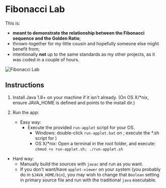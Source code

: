 # Fibonacci Lab

This is:
 - **meant to demonstrate the relationship between the Fibonacci sequence and the Golden Ratio**;
 - thrown-together for my little cousin and hopefully someone else might benefit from;
 - intentionally **not** up to the same standards as my other projects, as it was coded in a couple of hours.

![Fibonacci Lab](http://www.entangledloops.com/img/fibonacci.png)

## Instructions

1. Install Java 1.8+ on your machine if it isn't already. (On OS X/\*nix, ensure JAVA_HOME is defined and points to the install dir.)

2. Run the app:

   - Easy way:
     - Execute the provided `run-applet` script for your OS.
       - Windows: double-click `run-applet.bat` on ; execute the \*.sh script for )
       - OS X/\*nix: Open a terminal in the root folder, and execute: `chmod +x run-applet.sh; ./run-applet.sh`
  - Hard way:
     - Manually build the sources with `javac` and run as you want. 
     - If you don't want/have `applet-viewer` on your system (you probably do in `$JAVA_HOME/bin`), you may wish to change that `Boolean` setting in primary source file and run with the traditional `java` executable.
  

